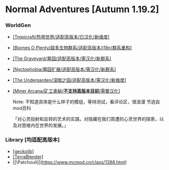 # Normal Adventures [Autumn 1.19.2]
### WorldGen
- [\[Tropicraft/热带世界/适配高版本/已汉化/新维度\]](https://www.mcmod.cn/class/900.html)
- [\[Biomes O Plenty/超多生物群系/适配高版本/i18n/群系重构\]](https://www.mcmod.cn/class/108.html)
- [\[The Graveyard/墓园/适配高版本/需汉化/新群系\]](https://www.mcmod.cn/class/4988.html)
- [\[Nyctophobia/墓园扩展/适配高版本/需汉化/新群系\]](https://www.mcmod.cn/class/6895.html)
- [\[The Undergarden/深暗之园/适配高版本/需汉化/新维度\]](https://www.mcmod.cn/class/2870.html)
- [\[Miner Arcana/矿工奥秘/**不支持高版本目前**/需要汉化\]](https://www.mcmod.cn/class/4724.html)

  Note: 不知道具体是什么样子的模组，等待测试，看评论区，很浪漫 节选自mod百科


  「对心灵投射和反转的艺术的实践，对隐藏在我们周遭的心灵世界的探索，以及对思维内在世界的发展。」

### Library [均适配高版本]
- [\[geckolib\]](https://www.mcmod.cn/class/3232.html)
- [\[TerraBlender\]](https://www.mcmod.cn/class/5489.html)
- [[\Patchouli]\](https://www.mcmod.cn/class/1388.html)

